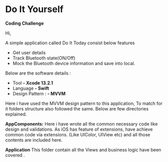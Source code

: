 # Do It Yourself

**Coding Challenge**

Hi,

A simple application called Do It Today consist below features

 - Get user details
 - Track Bluetooth state(ON/Off)
 - Mock the Bluetooth device information and save into local.

Below are the software details :

 - Tool 
	 **- Xcode 13.2.1**
 - Language 
	 **- Swift**
 - Design Pattern :
	 **- MVVM**

Here i have used the MVVM design pattern to this application, To match for it folders structure also followed the same. Below are few directories explained.

**AppComponents:**
Here i have wrote all the common necessary code like design and validations. As iOS has feature of extensions, have achieve common code via extensions. (Like UIColor, UIView etc) and all those contents are included here.

**Application** 
This folder contain all the Views and business logic have been covered .


